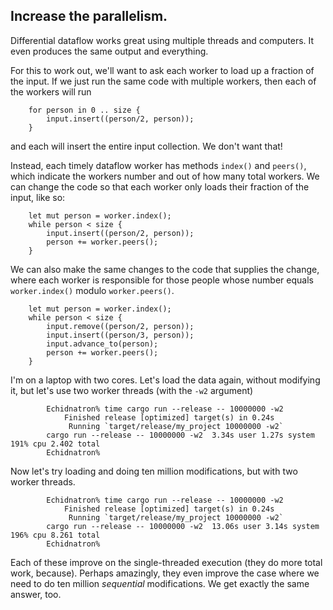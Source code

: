 ## Increase the parallelism.

Differential dataflow works great using multiple threads and computers. It even produces the same output and everything.

For this to work out, we'll want to ask each worker to load up a fraction of the input. If we just run the same code with multiple workers, then each of the workers will run

```rust,ignore
    for person in 0 .. size {
        input.insert((person/2, person));
    }
```

and each will insert the entire input collection. We don't want that!

Instead, each timely dataflow worker has methods `index()` and `peers()`, which indicate the workers number and out of how many total workers. We can change the code so that each worker only loads their fraction of the input, like so:

```rust,ignore
    let mut person = worker.index();
    while person < size {
        input.insert((person/2, person));
        person += worker.peers();
    }
```

We can also make the same changes to the code that supplies the change, where each worker is responsible for those people whose number equals `worker.index()` modulo `worker.peers()`.

```rust,ignore
    let mut person = worker.index();
    while person < size {
        input.remove((person/2, person));
        input.insert((person/3, person));
        input.advance_to(person);
        person += worker.peers();
    }
```

I'm on a laptop with two cores. Let's load the data again, without modifying it, but let's use two worker threads (with the `-w2` argument)

```ignore
        Echidnatron% time cargo run --release -- 10000000 -w2
            Finished release [optimized] target(s) in 0.24s
             Running `target/release/my_project 10000000 -w2`
        cargo run --release -- 10000000 -w2  3.34s user 1.27s system 191% cpu 2.402 total
        Echidnatron%
```

Now let's try loading and doing ten million modifications, but with two worker threads.

```ignore
        Echidnatron% time cargo run --release -- 10000000 -w2
            Finished release [optimized] target(s) in 0.24s
             Running `target/release/my_project 10000000 -w2`
        cargo run --release -- 10000000 -w2  13.06s user 3.14s system 196% cpu 8.261 total
        Echidnatron%
```

Each of these improve on the single-threaded execution (they do more total work, because). Perhaps amazingly, they even improve the case where we need to do ten million *sequential* modifications. We get exactly the same answer, too.
